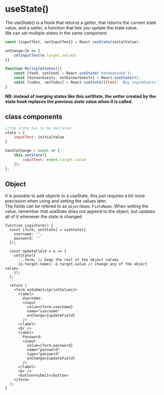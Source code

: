 
# useState()
The useState() is a Hook that returns a getter, that returns the current state value,
 and a setter, a function that lets you update the state value.\
We can set multiple states in the same component.

```javascript
const [inputText, setInputText] = React.useState(initalValue);

onChange={e => {
    setInputText(e.target.value);
}}
```

```javascript
function MultipleStates(){
    const [food, setFood] = React.useState('nanabanzuke');
    const [dinnerGuests, setDinnerGuests] = React.useState(4);
    const [todos, setTodos] = React.useState([{text: 'Buy ingredients'}]);
}
```

**NB: instead of merging states like this.setState, the setter created by the state hook
replaces the previous state value when it is called.**

## class components

```javascript
//the state has to be declared
state = {
    inputText: initialValue
}

handleChange = event => {
    this.setState({
        inputText: event.target.value
    });
};
```

## Object

It is possible to add objects to a useState, this just requires a bit more
precission when using and setting the values later.\
The fields can be refered to as ```objectName.FieldName```. When setting the value, 
remember that useState does not append to the object, but updates all of it whenever the
state is changed

```JSX
function LoginForm() {
  const [form, setState] = useState({
    username: '',
    password: ''
  });

  const updateField = e => {
    setState({
      ...form, // keep the rest of the object values
      [e.target.name]: e.target.value // change any of the object values
    });
  };

  return (
    <form onSubmit={printValues}>
      <label>
        Username:
        <input
          value={form.username}
          name="username"
          onChange={updateField}
        />
      </label>
      <br />
      <label>
        Password:
        <input
          value={form.password}
          name="password"
          type="password"
          onChange={updateField}
        />
      </label>
      <br />
      <button>Submit</button>
    </form>
  );
}
```